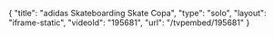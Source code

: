 {
    "title": "adidas Skateboarding Skate Copa",
    "type": "solo",
    "layout": "iframe-static",
    "videoId": "195681",
    "url": "\/tvpembed\/195681"
}